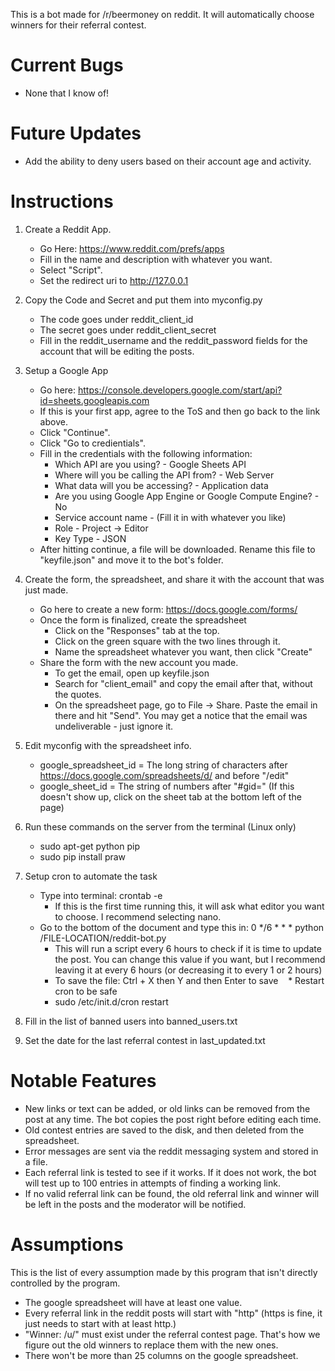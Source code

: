 This is a bot made for /r/beermoney on reddit. It will automatically choose winners for their referral contest.

# Current Bugs
* None that I know of!

# Future Updates
* Add the ability to deny users based on their account age and activity.

# Instructions
1. Create a Reddit App.
    * Go Here: https://www.reddit.com/prefs/apps
    * Fill in the name and description with whatever you want.
    * Select "Script".
    * Set the redirect uri to http://127.0.0.1

2. Copy the Code and Secret and put them into myconfig.py
    * The code goes under reddit_client_id
    * The secret goes under reddit_client_secret
    * Fill in the reddit_username and the reddit_password fields for the account that will be editing the posts.

3. Setup a Google App
    * Go here: https://console.developers.google.com/start/api?id=sheets.googleapis.com
    * If this is your first app, agree to the ToS and then go back to the link above.
    * Click "Continue".
    * Click "Go to credientials".
    * Fill in the credentials with the following information:
        * Which API are you using? - Google Sheets API
        * Where will you be calling the API from? - Web Server
        * What data will you be accessing? - Application data
        * Are you using Google App Engine or Google Compute Engine? - No
        * Service account name - (Fill it in with whatever you like)
        * Role - Project -> Editor
        * Key Type - JSON
    * After hitting continue, a file will be downloaded. Rename this file to "keyfile.json" and move it to the bot's folder.

4. Create the form, the spreadsheet, and share it with the account that was just made.
    * Go here to create a new form: https://docs.google.com/forms/
    * Once the form is finalized, create the spreadsheet
        * Click on the "Responses" tab at the top.
        * Click on the green square with the two lines through it.
        * Name the spreadsheet whatever you want, then click "Create"
    * Share the form with the new account you made.
        * To get the email, open up keyfile.json
        * Search for "client_email" and copy the email after that, without the quotes.
        * On the spreadsheet page, go to File -> Share. Paste the email in there and hit "Send". You may get a notice that the email was undeliverable - just ignore it.
        
5. Edit myconfig with the spreadsheet info.
    * google_spreadsheet_id = The long string of characters after https://docs.google.com/spreadsheets/d/ and before "/edit"
    * google_sheet_id = The string of numbers after "#gid=" (If this doesn't show up, click on the sheet tab at the bottom left of the page)

6. Run these commands on the server from the terminal (Linux only)
    * sudo apt-get python pip
    * sudo pip install praw
    
7. Setup cron to automate the task
    * Type into terminal: crontab -e
        * If this is the first time running this, it will ask what editor you want to choose. I recommend selecting nano.
    * Go to the bottom of the document and type this in: 0 \*/6 * * * python /FILE-LOCATION/reddit-bot.py
        * This will run a script every 6 hours to check if it is time to update the post. You can change this value if you want, but I recommend leaving it at every 6 hours (or decreasing it to every 1 or 2 hours)
        * To save the file: Ctrl + X then Y and then Enter to save
    * Restart cron to be safe
        * sudo /etc/init.d/cron restart
        
8. Fill in the list of banned users into banned_users.txt

9. Set the date for the last referral contest in last_updated.txt

# Notable Features

* New links or text can be added, or old links can be removed from the post at any time. The bot copies the post right before editing each time.
* Old contest entries are saved to the disk, and then deleted from the spreadsheet.
* Error messages are sent via the reddit messaging system and stored in a file.
* Each referral link is tested to see if it works. If it does not work, the bot will test up to 100 entries in attempts of finding a working link. 
* If no valid referral link can be found, the old referral link and winner will be left in the posts and the moderator will be notified.

# Assumptions
This is the list of every assumption made by this program that isn't directly controlled by the program.

* The google spreadsheet will have at least one value.
* Every referral link in the reddit posts will start with "http" (https is fine, it just needs to start with at least http.)
* "Winner: /u/" must exist under the referral contest page. That's how we figure out the old winners to replace them with the new ones.
* There won't be more than 25 columns on the google spreadsheet.
